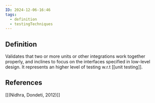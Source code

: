 ```yaml
---
ID: 2024-12-06-16:46
tags:
  - definition
  - testingTechniques
---
```

## Definition

Validates that two or more units or other integrations work together properly, and
inclines to focus on the interfaces specified in low-level design. It represents an higher level of testing w.r.t [[unit testing]].

## References
[[(Nidhra, Dondeti, 2012)]]